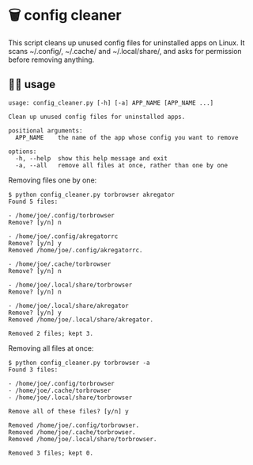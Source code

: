 # 🗑️ config cleaner

This script cleans up unused config files for uninstalled apps on Linux. It
scans ~/.config/, ~/.cache/ and ~/.local/share/, and asks for permission before
removing anything.

## 🧑‍💻 usage

```
usage: config_cleaner.py [-h] [-a] APP_NAME [APP_NAME ...]

Clean up unused config files for uninstalled apps.

positional arguments:
  APP_NAME    the name of the app whose config you want to remove

options:
  -h, --help  show this help message and exit
  -a, --all   remove all files at once, rather than one by one
```

Removing files one by one:

```shell
$ python config_cleaner.py torbrowser akregator
Found 5 files:

- /home/joe/.config/torbrowser
Remove? [y/n] n

- /home/joe/.config/akregatorrc
Remove? [y/n] y
Removed /home/joe/.config/akregatorrc.

- /home/joe/.cache/torbrowser
Remove? [y/n] n

- /home/joe/.local/share/torbrowser
Remove? [y/n] n

- /home/joe/.local/share/akregator
Remove? [y/n] y
Removed /home/joe/.local/share/akregator.

Removed 2 files; kept 3.
```

Removing all files at once:

```shell
$ python config_cleaner.py torbrowser -a
Found 3 files:

- /home/joe/.config/torbrowser
- /home/joe/.cache/torbrowser
- /home/joe/.local/share/torbrowser

Remove all of these files? [y/n] y

Removed /home/joe/.config/torbrowser.
Removed /home/joe/.cache/torbrowser.
Removed /home/joe/.local/share/torbrowser.

Removed 3 files; kept 0.
```

